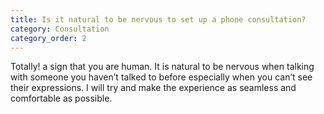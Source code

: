 ```yaml
---
title: Is it natural to be nervous to set up a phone consultation?
category: Consultation
category_order: 2
---
```

Totally! a sign that you are human. It is natural to be nervous when talking with someone you haven&rsquo;t talked to before especially when you can&rsquo;t see their expressions. I will try and make the experience as seamless and comfortable as possible.